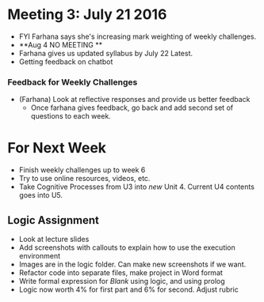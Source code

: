 # Meeting 3: July 21 2016

* FYI Farhana says she's increasing mark weighting of weekly challenges.
* **Aug 4 NO MEETING **
* Farhana gives us updated syllabus by July 22 Latest.
* Getting feedback on chatbot

### Feedback for Weekly Challenges
* (Farhana) Look at reflective responses and provide us better feedback
    * Once farhana gives feedback, go back and add second set of questions to each week.

# For Next Week

* Finish weekly challenges up to week 6
* Try to use online resources, videos, etc.
* Take Cognitive Processes from U3 into *new* Unit 4. Current U4 contents goes into U5.

## Logic Assignment
* Look at lecture slides
* Add screenshots with callouts to explain how to use the execution environment
* Images are in the logic folder. Can make new screenshots if we want.
* Refactor code into separate files, make project in Word format
* Write formal expression for *Blank* using logic, and using prolog
* Logic now worth 4% for first part and 6% for second. Adjust rubric
